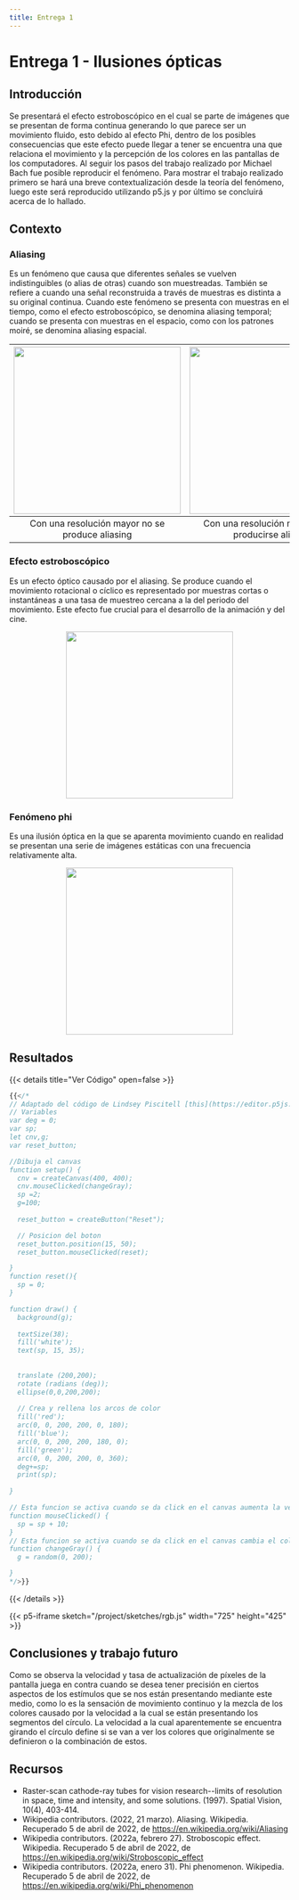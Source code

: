 ```yaml
---
title: Entrega 1
---
```


# Entrega 1 - Ilusiones ópticas

## Introducción
Se presentará el efecto estroboscópico en el cual se parte de imágenes que se presentan de forma continua generando lo que parece ser un movimiento fluido, esto debido al efecto Phi, dentro de los posibles consecuencias que este efecto puede llegar a tener se encuentra una que relaciona el movimiento y la percepción de los colores en las pantallas de los computadores. Al seguir los pasos del trabajo realizado por Michael Bach fue posible reproducir el fenómeno. Para mostrar el trabajo realizado primero se hará una breve contextualización desde la teoría del fenómeno, luego este será reproducido utilizando p5.js y por último se concluirá  acerca de lo hallado.

## Contexto
### Aliasing
Es un fenómeno que causa que diferentes señales se vuelven indistinguibles (o alias de otras) cuando son muestreadas. También se refiere a cuando una señal reconstruida a través de muestras es distinta a su original continua. Cuando este fenómeno se presenta con muestras en el tiempo, como el efecto estroboscópico, se denomina aliasing temporal; cuando se presenta con muestras en el espacio, como con los patrones moiré, se denomina aliasing espacial.

<img src="https://upload.wikimedia.org/wikipedia/commons/3/31/Moire_pattern_of_bricks.jpg" width="300" />     |  <img src="https://upload.wikimedia.org/wikipedia/commons/f/fb/Moire_pattern_of_bricks_small.jpg" width="300" />
:-------------------------:|:-------------------------:
Con una resolución mayor no se produce aliasing  |  Con una resolución menor puede producirse aliasing

### Efecto estroboscópico
Es un efecto óptico causado por el aliasing. Se produce cuando el movimiento rotacional o cíclico es representado por muestras cortas o instantáneas a una tasa de muestreo cercana a la del periodo del movimiento. Este efecto fue crucial para el desarrollo de la animación y del cine.

<p align="center">
    <img src="https://upload.wikimedia.org/wikipedia/commons/c/c2/Photo4Wiki_strobo_effect_screwdriver.jpg" width="300" />
</p>

### Fenómeno phi
Es una ilusión óptica en la que se aparenta movimiento cuando en realidad se presentan una serie de imágenes estáticas con una frecuencia relativamente alta.

<p align="center">
    <img src="https://www.psychologynoteshq.com/wp-content/uploads/2012/01/phiphenomenon.gif" width="300" />
</p>

## Resultados

{{< details title="Ver Código" open=false >}}
```js
{{</*
// Adaptado del código de Lindsey Piscitell [this](https://editor.p5js.org/LindseyPiscitell/sketches/SJgoswgp)
// Variables
var deg = 0;
var sp;
let cnv,g;
var reset_button;

//Dibuja el canvas
function setup() { 
  cnv = createCanvas(400, 400);
  cnv.mouseClicked(changeGray);
  sp =2;
  g=100;
  
  reset_button = createButton("Reset");  

  // Posicion del boton
  reset_button.position(15, 50);
  reset_button.mouseClicked(reset);

}
function reset(){
  sp = 0;
}

function draw() { 
  background(g);
  
  textSize(38);
  fill('white');
  text(sp, 15, 35);
  
  
  translate (200,200);
  rotate (radians (deg));
  ellipse(0,0,200,200);
  
  // Crea y rellena los arcos de color
  fill('red');
  arc(0, 0, 200, 200, 0, 180);
  fill('blue');
  arc(0, 0, 200, 200, 180, 0);
  fill('green');
  arc(0, 0, 200, 200, 0, 360);
  deg+=sp;
  print(sp);
 
}

// Esta funcion se activa cuando se da click en el canvas aumenta la velocidad
function mouseClicked() {
  sp = sp + 10;
}
// Esta funcion se activa cuando se da click en el canvas cambia el color en escala de grises
function changeGray() {
  g = random(0, 200);

}
*/>}}
```
{{< /details >}}

{{< p5-iframe sketch="/project/sketches/rgb.js" width="725" height="425" >}}


## Conclusiones y trabajo futuro
Como se observa la velocidad y tasa de actualización de píxeles de la pantalla juega en contra cuando se desea tener precisión en ciertos aspectos de los estímulos que se nos están presentando mediante este medio, como lo es la sensación de movimiento continuo y la mezcla de los colores causado por la velocidad a la cual se están presentando los segmentos del círculo. La velocidad a la cual aparentemente se encuentra girando el círculo define si se van a ver los colores que originalmente se definieron o la combinación de estos.

## Recursos
- Raster-scan cathode-ray tubes for vision research--limits of resolution in space, time and intensity, and some solutions. (1997). Spatial Vision, 10(4), 403-414.
- Wikipedia contributors. (2022, 21 marzo). Aliasing. Wikipedia. Recuperado 5 de abril de 2022, de https://en.wikipedia.org/wiki/Aliasing
- Wikipedia contributors. (2022a, febrero 27). Stroboscopic effect. Wikipedia. Recuperado 5 de abril de 2022, de https://en.wikipedia.org/wiki/Stroboscopic_effect
- Wikipedia contributors. (2022a, enero 31). Phi phenomenon. Wikipedia. Recuperado 5 de abril de 2022, de https://en.wikipedia.org/wiki/Phi_phenomenon
